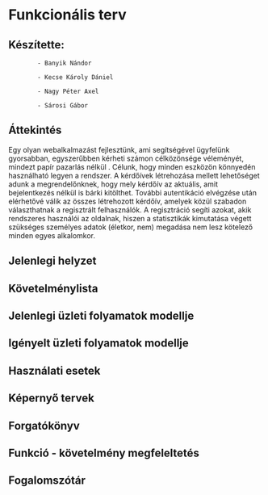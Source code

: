 # Funkcionális terv 

## Készítette: 
            - Banyik Nándor

            - Kecse Károly Dániel
            
            - Nagy Péter Axel
           
            - Sárosi Gábor

## Áttekintés 
Egy olyan webalkalmazást fejlesztünk, ami segítségével ügyfelünk gyorsabban, egyszerűbben kérheti számon célközönsége véleményét, mindezt papír pazarlás nélkül . Célunk, hogy minden  eszközön könnyedén használható legyen a rendszer. A kérdőívek létrehozása mellett lehetőséget adunk a megrendelőnknek, hogy mely kérdőív az aktuális, amit bejelentkezés nélkül is bárki kitölthet. További autentikáció elvégzése után elérhetővé válik az összes létrehozott kérdőív, amelyek közül szabadon választhatnak a regisztrált felhasználók. A regisztráció segíti azokat, akik rendszeres használói az oldalnak, hiszen a statisztikák kimutatása végett szükséges személyes adatok (életkor, nem) megadása nem lesz kötelező minden egyes alkalomkor.

## Jelenlegi helyzet

## Követelménylista

## Jelenlegi üzleti folyamatok modellje

## Igényelt üzleti folyamatok modellje

## Használati esetek

## Képernyő tervek

## Forgatókönyv

## Funkció - követelmény megfeleltetés

## Fogalomszótár
